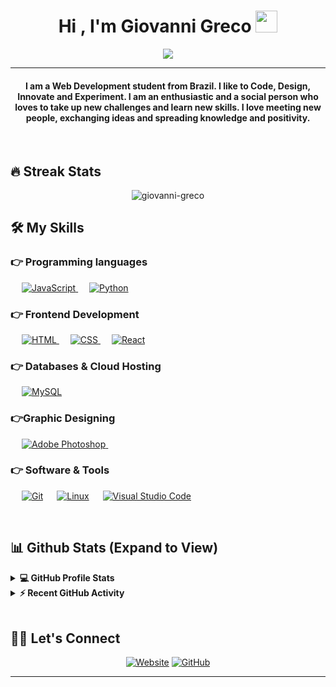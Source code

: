 
<h1 align="center">Hi , I'm Giovanni Greco <img src="https://media.giphy.com/media/hvRJCLFzcasrR4ia7z/giphy.gif" width="35"></h1>
<p align="center">
  <a href="https://github.com/DenverCoder1/readme-typing-svg"><img src="https://readme-typing-svg.herokuapp.com?lines=Computer+Science+Student;Full+Stack+Web+Developer;Always%20learning%20new%20things&center=true&width=500&height=50"></a>
</p>
<hr/>
<h4 align="center">I am a Web Development student from Brazil. I like to Code, Design, Innovate and Experiment. I am an enthusiastic and a social person who loves to take up new challenges and learn new skills. I love meeting new people, exchanging ideas and spreading knowledge and positivity.</h4>
<br>

## 🔥 Streak Stats
<p align="center"><img src="https://github-readme-streak-stats.herokuapp.com/?user=giovanni-greco&theme=algolia" alt="giovanni-greco"  /></p>


## 🛠️ My Skills

### 👉 Programming languages

<p align="left"> 
  &emsp;
  <a href="https://developer.mozilla.org/en-US/docs/Web/JavaScript" target="_blank"> 
     <img alt="JavaScript" src="https://img.shields.io/badge/JavaScript%20-%23F7DF1E.svg?logo=javascript&logoColor=black">
   </a>
  &emsp;
   <a href="https://www.python.org" target="_blank">
    <img alt="Python" src="https://img.shields.io/badge/Python%20-%2314354C.svg?logo=python&logoColor=white">
  </a>
</p>

### 👉 Frontend Development
<p align="left"> 
  &emsp; 
  <a href="https://www.w3.org/html/" target="_blank"> 
   <img alt="HTML" src="https://img.shields.io/badge/HTML5%20-%23E34F26.svg?logo=html5&logoColor=white">
  </a>   
  &emsp;
  <a href="https://www.w3schools.com/css/" target="_blank">
    <img alt="CSS" src="https://img.shields.io/badge/CSS%20-%231572B6.svg?logo=css3&logoColor=white">
  </a> 
   &emsp;
  <a href="https://reactjs.org/ target="_blank"> 
    <img alt="React" src="https://img.shields.io/badge/-ReactJs-61DAFB?logo=react&logoColor=white"/>
  </a>
</p>

### 👉 Databases & Cloud Hosting
<p align="left">
  &emsp;
    <a href="https://www.mysql.com/"><img alt="MySQL" src="https://img.shields.io/badge/MySQL-%2300f.svg?style=flat&llogo=mysql&logoColor=white"></a>
  &emsp;
  
### 👉Graphic Designing
<p align="left">
   &emsp;
  <a href="https://www.adobe.com/in/products/premiere.html" target="_blank"> 
   <img alt="Adobe Photoshop" src="https://aleen42.github.io/badges/src/photoshop.svg"/>
  </a>
    &emsp;
 </p>

 ### 👉 Software & Tools
 
<p>
  &emsp;
    <a href="#"><img alt="Git" src="https://img.shields.io/badge/Git%20-%23F05033.svg?logo=git&logoColor=white"></a>
  &emsp;
    <a href="#"><img alt="Linux" src="https://img.shields.io/badge/Linux-FCC624?style=flat&logo=linux&logoColor=black"></a>
  &emsp;
    <a href="#"><img alt="Visual Studio Code" src="https://img.shields.io/badge/Visual%20Studio%20Code-0078d7.svg?logo=visual-studio-code&logoColor=white"></a>
  &emsp;
</p>

<br/>

## 📊 Github Stats (Expand to View) 

<details> 
  <summary><b>💻 GitHub Profile Stats</b></summary>
  <br/>
  <p align="center">
    <a href="https://github.com/anuraghazra/github-readme-stats"><img alt="Giovanni's Github Stats" src="https://github-readme-stats.vercel.app/api?username=giovanni-greco&show_icons=true&count_private=true&theme=algolia" height="192px"/></a>
<br/>
  &nbsp;
	  <img src="https://github-readme-stats.vercel.app/api/top-langs?username=giovanni-greco&show_icons=true&locale=en&layout=compact&theme=algolia" alt="giovanni-greco" height="192px"/>
  <br/>
  <b>Note:</b> Top languages is only a metric of the languages my public code consists of and doesn't reflect experience or skill level.
  </p>
</details>


<details>
  <summary><b>⚡ Recent GitHub Activity</b></summary>
  <br/>
   <a href="https://github.com/giovanni-greco"><img alt="Giovanni's Activity Graph" src="https://activity-graph.herokuapp.com/graph?username=giovanni-greco&custom_title=Giovanni%20Greco's%20Contribution%20Graph&theme=react-dark" /></a>
  <br/>

</details>

<br/>

## 🙋‍♀️ Let's Connect
<p align="center">
  <a href="https://candida-noronha.web.app/"><img src="https://img.icons8.com/bubbles/50/000000/web.png" alt="Website"/></a>
	<a href="giovannivpgreco@gmail.co><img src="https://img.icons8.com/bubbles/50/000000/gmail.png" alt="Gmail"/></a>
	<a href="https://github.com/giovanni-greco"><img src="https://img.icons8.com/bubbles/50/000000/github.png" alt="GitHub"/></a>
	<a href="https://linkedin.com/in/giovannivpgreco><img src="https://img.icons8.com/bubbles/50/000000/linkedin.png" alt="LinkedIn"/></a>

	
</p>

<hr/>









